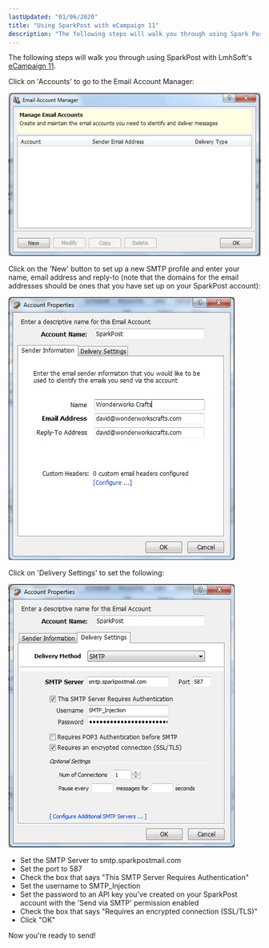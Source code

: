 ```yaml
---
lastUpdated: "01/06/2020"
title: "Using SparkPost with eCampaign 11"
description: "The following steps will walk you through using Spark Post with Lmh Soft's e Campaign 11 Click on Accounts to go to the Email Account Manager Click on the New button to set up a new SMTP profile and enter your name email address and reply to note that the..."
---
```


The following steps will walk you through using SparkPost with LmhSoft's [eCampaign 11](https://www.lmhsoft.com/ecamp/).

Click on 'Accounts' to go to the Email Account Manager:

![](media/e-campaign-11/New_original.jpg)

Click on the 'New' button to set up a new SMTP profile and enter your name, email address and reply-to (note that the domains for the email addresses should be ones that you have set up on your SparkPost account):

![](media/e-campaign-11/AccountProps_original.jpg)

Click on 'Delivery Settings' to set the following:

![](media/e-campaign-11/eCampSettings_original.jpg)

* Set the SMTP Server to smtp.sparkpostmail.com
* Set the port to 587
* Check the box that says "This SMTP Server Requires Authentication"
* Set the username to SMTP_Injection
* Set the password to an API key you've created on your SparkPost account with the 'Send via SMTP' permission enabled
* Check the box that says "Requires an encrypted connection (SSL/TLS)"
* Click "OK"

Now you're ready to send!

